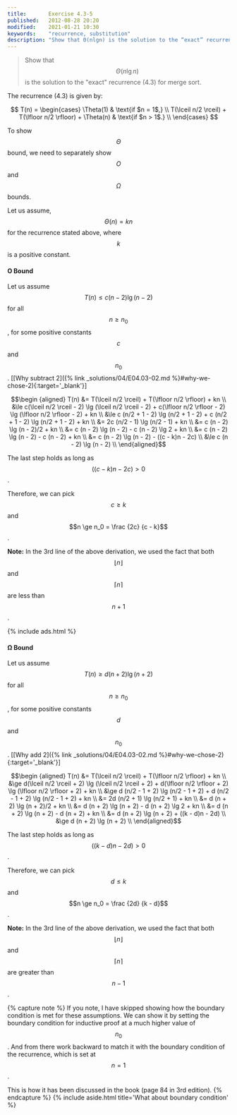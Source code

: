 ```yaml
---
title:       Exercise 4.3-5
published:   2012-08-28 20:20
modified:    2021-01-21 10:30
keywords:    "recurrence, substitution"
description: "Show that Θ(nlg⁡n) is the solution to the “exact” recurrence (4.3) for merge sort."
---
```


> Show that $$\Theta(n \lg n)$$ is the solution to the "exact" recurrence (4.3) for merge sort.

The recurrence (4.3) is given by:

$$
T(n) =
\begin{cases}
    \Theta(1)                                                 & \text{if $n = 1$,} \\
    T(\lceil n/2 \rceil) + T(\lfloor n/2 \rfloor) + \Theta(n) & \text{if $n > 1$.} \\
\end{cases}
$$

To show $$\Theta$$ bound, we need to separately show $$O$$ and $$\Omega$$ bounds.

Let us assume, $$\Theta(n) = kn$$ for the recurrence stated above, where $$k$$ is a positive constant.

#### O Bound

Let us assume $$T(n) \le c (n - 2) \lg (n - 2)$$ for all $$n \ge n_0$$, for some positive constants $$c$$ and $$n_0$$. [[Why subtract 2]({% link _solutions/04/E04.03-02.md %}#why-we-chose-2){:target='_blank'}]

$$\begin {aligned}
T(n) &= T(\lceil n/2 \rceil) + T(\lfloor n/2 \rfloor) + kn \\
     &\le c(\lceil n/2 \rceil - 2) \lg (\lceil n/2 \rceil - 2) + c(\lfloor n/2 \rfloor - 2) \lg (\lfloor n/2 \rfloor - 2) + kn \\
     &\le c (n/2 + 1 - 2) \lg (n/2 + 1 - 2) + c (n/2 + 1 - 2) \lg (n/2 + 1 - 2) + kn \\
     &= 2c (n/2 - 1) \lg (n/2 - 1) + kn \\
     &= c (n - 2) \lg (n - 2)/2 + kn \\
     &= c (n - 2) \lg (n - 2) - c (n - 2) \lg 2 + kn \\
     &= c (n - 2) \lg (n - 2) - c (n - 2) + kn \\
     &= c (n - 2) \lg (n - 2) - ((c - k)n - 2c) \\
     &\le c (n - 2) \lg (n - 2) \\
\end{aligned}$$

The last step holds as long as $$((c - k)n - 2c) > 0$$.

Therefore, we can pick $$c \ge k$$ and $$n \ge n_0 = \frac {2c} {c - k}$$.

**Note:** In the 3rd line of the above derivation, we used the fact that both $$\lfloor n \rfloor$$ and $$\lceil n \rceil$$ are less than $$n + 1$$.

{% include ads.html %}

#### Ω Bound

Let us assume $$T(n) \ge d (n + 2) \lg (n + 2)$$ for all $$n \ge n_0$$, for some positive constants $$d$$ and $$n_0$$. [[Why add 2]({% link _solutions/04/E04.03-02.md %}#why-we-chose-2){:target='_blank'}]

$$\begin {aligned}
T(n) &= T(\lceil n/2 \rceil) + T(\lfloor n/2 \rfloor) + kn \\
     &\ge d(\lceil n/2 \rceil + 2) \lg (\lceil n/2 \rceil + 2) + d(\lfloor n/2 \rfloor + 2) \lg (\lfloor n/2 \rfloor + 2) + kn \\
     &\ge d (n/2 - 1 + 2) \lg (n/2 - 1 + 2) + d (n/2 - 1 + 2) \lg (n/2 - 1 + 2) + kn \\
     &= 2d (n/2 + 1) \lg (n/2 + 1) + kn \\
     &= d (n + 2) \lg (n + 2)/2 + kn \\
     &= d (n + 2) \lg (n + 2) - d (n + 2) \lg 2 + kn \\
     &= d (n + 2) \lg (n + 2) - d (n + 2) + kn \\
     &= d (n + 2) \lg (n + 2) + ((k - d)n - 2d) \\
     &\ge d (n + 2) \lg (n + 2) \\
\end{aligned}$$

The last step holds as long as $$((k - d)n - 2d) > 0$$.

Therefore, we can pick $$d \le k$$ and $$n \ge n_0 = \frac {2d} {k - d}$$.

**Note:** In the 3rd line of the above derivation, we used the fact that both $$\lfloor n \rfloor$$ and $$\lceil n \rceil$$ are greater than $$n - 1$$.

{% capture note %}
If you note, I have skipped showing how the boundary condition is met for these assumptions. We can show it by setting the boundary condition for inductive proof at a much higher value of $$n_0$$. And from there work backward to match it with the boundary condition of the recurrence, which is  set at $$n = 1$$.

This is how it has been discussed in the book (page 84 in 3rd edition).
{% endcapture %}
{% include aside.html title='What about boundary condition' %}
